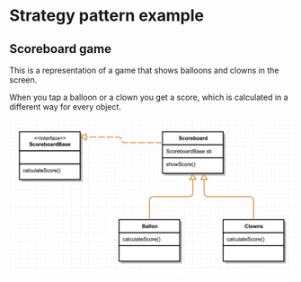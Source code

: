 # Strategy pattern example

## Scoreboard game

This is a representation of a game that shows balloons and clowns in the screen.

When you tap a balloon or a clown you get a score, which is calculated in a different way for every object.

![alt text](https://github.com/albertofullstack/design-patterns/blob/main/StrategyOne/src/resources/Strategy.png?raw=true)
